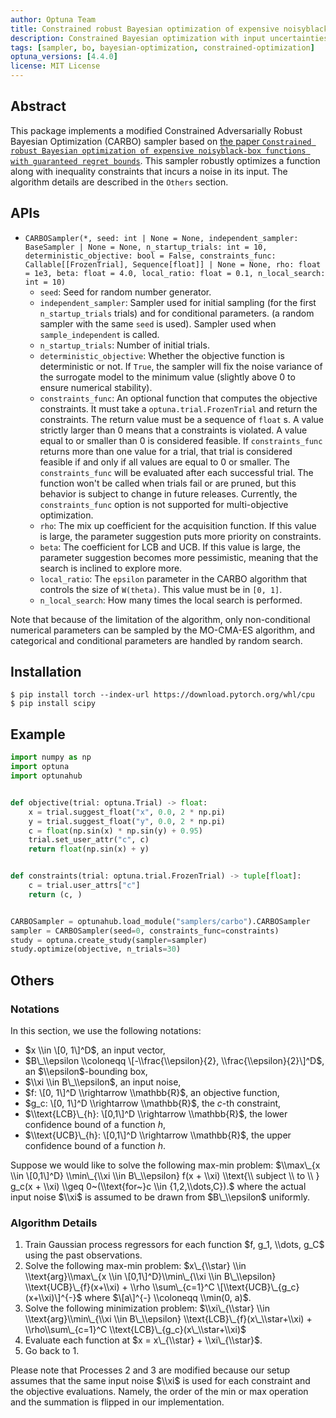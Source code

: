 ```yaml
---
author: Optuna Team
title: Constrained robust Bayesian optimization of expensive noisyblack-box functions with guaranteed regret bounds
description: Constrained Bayesian optimization with input uncertainties
tags: [sampler, bo, bayesian-optimization, constrained-optimization]
optuna_versions: [4.4.0]
license: MIT License
---
```


## Abstract

This package implements a modified Constrained Adversarially Robust Bayesian Optimization (CARBO) sampler based on [the paper `Constrained robust Bayesian optimization of expensive noisyblack-box functions with guaranteed regret bounds`](https://aiche.onlinelibrary.wiley.com/doi/epdf/10.1002/aic.17857).
This sampler robustly optimizes a function along with inequality constraints that incurs a noise in its input.
The algorithm details are described in the `Others` section.

## APIs

- `CARBOSampler(*, seed: int | None = None, independent_sampler: BaseSampler | None = None, n_startup_trials: int = 10, deterministic_objective: bool = False, constraints_func: Callable[[FrozenTrial], Sequence[float]] | None = None, rho: float = 1e3, beta: float = 4.0, local_ratio: float = 0.1, n_local_search: int = 10)`
  - `seed`: Seed for random number generator.
  - `independent_sampler`: Sampler used for initial sampling (for the first `n_startup_trials` trials) and for conditional parameters. (a random sampler with the same `seed` is used).
    Sampler used when `sample_independent` is called.
  - `n_startup_trials`: Number of initial trials.
  - `deterministic_objective`: Whether the objective function is deterministic or not. If `True`, the sampler will fix the noise variance of the surrogate model to the minimum value (slightly above 0 to ensure numerical stability).
  - `constraints_func`: An optional function that computes the objective constraints. It must take a `optuna.trial.FrozenTrial` and return the constraints. The return value must be a sequence of `float` s. A value strictly larger than 0 means that a constraints is violated. A value equal to or smaller than 0 is considered feasible. If `constraints_func` returns more than one value for a trial, that trial is considered feasible if and only if all values are equal to 0 or smaller. The `constraints_func` will be evaluated after each successful trial. The function won't be called when trials fail or are pruned, but this behavior is subject to change in future releases. Currently, the `constraints_func` option is not supported for multi-objective optimization.
  - `rho`: The mix up coefficient for the acquisition function. If this value is large, the parameter suggestion puts more priority on constraints.
  - `beta`: The coefficient for LCB and UCB. If this value is large, the parameter suggestion becomes more pessimistic, meaning that the search is inclined to explore more.
  - `local_ratio`: The `epsilon` parameter in the CARBO algorithm that controls the size of `W(theta)`. This value must be in `[0, 1]`.
  - `n_local_search`: How many times the local search is performed.

Note that because of the limitation of the algorithm, only non-conditional numerical parameters can be sampled by the MO-CMA-ES algorithm, and categorical and conditional parameters are handled by random search.

## Installation

```shell
$ pip install torch --index-url https://download.pytorch.org/whl/cpu
$ pip install scipy
```

## Example

```python
import numpy as np
import optuna
import optunahub


def objective(trial: optuna.Trial) -> float:
    x = trial.suggest_float("x", 0.0, 2 * np.pi)
    y = trial.suggest_float("y", 0.0, 2 * np.pi)
    c = float(np.sin(x) * np.sin(y) + 0.95)
    trial.set_user_attr("c", c)
    return float(np.sin(x) + y)


def constraints(trial: optuna.trial.FrozenTrial) -> tuple[float]:
    c = trial.user_attrs["c"]
    return (c, )


CARBOSampler = optunahub.load_module("samplers/carbo").CARBOSampler
sampler = CARBOSampler(seed=0, constraints_func=constraints)
study = optuna.create_study(sampler=sampler)
study.optimize(objective, n_trials=30)

```

## Others

### Notations

In this section, we use the following notations:

- $x \\in \[0, 1\]^D$, an input vector,
- $B\_\\epsilon \\coloneqq \[-\\frac{\\epsilon}{2}, \\frac{\\epsilon}{2}\]^D$, an $\\epsilon$-bounding box,
- $\\xi \\in B\_\\epsilon$, an input noise,
- $f: \[0, 1\]^D \\rightarrow \\mathbb{R}$, an objective function,
- $g_c: \[0, 1\]^D \\rightarrow \\mathbb{R}$, the $c$-th constraint,
- $\\text{LCB}\_{h}: \[0,1\]^D \\rightarrow \\mathbb{R}$, the lower confidence bound of a function $h$,
- $\\text{UCB}\_{h}: \[0,1\]^D \\rightarrow \\mathbb{R}$, the upper confidence bound of a function $h$.

Suppose we would like to solve the following max-min problem:
$\\max\_{x \\in \[0,1\]^D} \\min\_{\\xi \\in B\_\\epsilon} f(x + \\xi) \\text{\\ subject \\ to \\ } g_c(x + \\xi) \\geq 0~(\\text{for~}c \\in {1,2,\\dots,C}).$
where the actual input noise $\\xi$ is assumed to be drawn from $B\_\\epsilon$ uniformly.

### Algorithm Details

1. Train Gaussian process regressors for each function $f, g_1, \\dots, g_C$ using the past observations.
1. Solve the following max-min problem:
   $x\_{\\star} \\in \\text{arg}\\max\_{x \\in \[0,1\]^D}\\min\_{\\xi \\in B\_\\epsilon} \\text{UCB}\_{f}(x+\\xi) + \\rho \\sum\_{c=1}^C \[\\text{UCB}\_{g_c}(x+\\xi)\]^{-}$ where $\[a\]^{-} \\coloneqq \\min(0, a)$.
1. Solve the following minimization problem:
   $\\xi\_{\\star} \\in \\text{arg}\\min\_{\\xi \\in B\_\\epsilon} \\text{LCB}\_{f}(x\_\\star+\\xi) + \\rho\\sum\_{c=1}^C \\text{LCB}\_{g_c}(x\_\\star+\\xi)$
1. Evaluate each function at $x = x\_{\\star} + \\xi\_{\\star}$.
1. Go back to 1.

Please note that Processes 2 and 3 are modified because our setup assumes that the same input noise $\\xi$ is used for each constraint and the objective evaluations.
Namely, the order of the min or max operation and the summation is flipped in our implementation.
